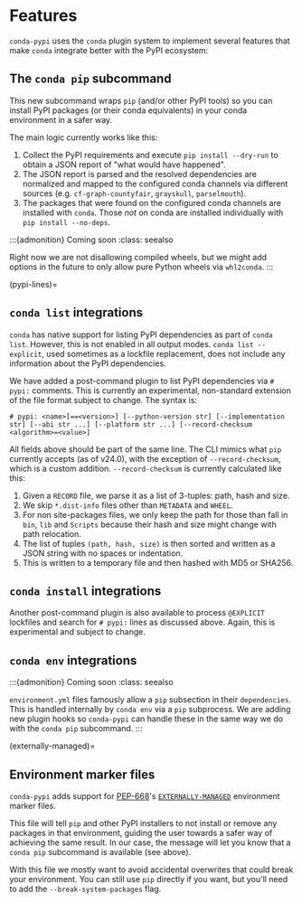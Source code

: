 # Features

`conda-pypi` uses the `conda` plugin system to implement several features that make `conda` integrate better with the PyPI ecosystem:

## The `conda pip` subcommand

This new subcommand wraps `pip` (and/or other PyPI tools) so you can install PyPI packages (or their conda equivalents) in your conda environment in a safer way.

The main logic currently works like this:

1. Collect the PyPI requirements and execute `pip install --dry-run` to obtain a JSON report of "what would have happened".
2. The JSON report is parsed and the resolved dependencies are normalized and mapped to the configured conda channels via different sources (e.g. `cf-graph-countyfair`, `grayskull`, `parselmouth`).
3. The packages that were found on the configured conda channels are installed with `conda`. Those _not_ on conda are installed individually with `pip install --no-deps`.

:::{admonition} Coming soon
:class: seealso

Right now we are not disallowing compiled wheels, but we might add options in the future to only allow pure Python wheels via `whl2conda`.
:::

(pypi-lines)=

## `conda list` integrations

`conda` has native support for listing PyPI dependencies as part of `conda list`. However, this is not enabled in all output modes. `conda list --explicit`, used sometimes as a lockfile replacement, does not include any information about the PyPI dependencies.

We have added a post-command plugin to list PyPI dependencies via `# pypi:` comments. This is currently an experimental, non-standard extension of the file format subject to change. The syntax is:

```
# pypi: <name>[==<version>] [--python-version str] [--implementation str] [--abi str ...] [--platform str ...] [--record-checksum <algorithm>=<value>]
```

All fields above should be part of the same line. The CLI mimics what `pip` currently accepts (as
of v24.0), with the exception of `--record-checksum`, which is a custom addition.
`--record-checksum` is currently calculated like this:

1. Given a `RECORD` file, we parse it as a list of 3-tuples: path, hash and size.
2. We skip `*.dist-info` files other than `METADATA` and `WHEEL`.
3. For non site-packages files, we only keep the path for those than fall in `bin`, `lib`
   and `Scripts` because their hash and size might change with path relocation.
4. The list of tuples `(path, hash, size)` is then sorted and written as a JSON string with no
   spaces or indentation.
5. This is written to a temporary file and then hashed with MD5 or SHA256.

## `conda install` integrations

Another post-command plugin is also available to process `@EXPLICIT` lockfiles and search for `# pypi:` lines as discussed above. Again, this is experimental and subject to change.

## `conda env` integrations

:::{admonition} Coming soon
:class: seealso

`environment.yml` files famously allow a `pip` subsection in their `dependencies`. This is handled internally by `conda env` via a `pip` subprocess. We are adding new plugin hooks so `conda-pypi` can handle these in the same way we do with the `conda pip` subcommand.
:::

(externally-managed)=

## Environment marker files

`conda-pypi` adds support for [PEP-668](https://peps.python.org/pep-0668/)'s [`EXTERNALLY-MANAGED`](https://packaging.python.org/en/latest/specifications/externally-managed-environments/) environment marker files.

This file will tell `pip` and other PyPI installers to not install or remove any packages in that environment, guiding the user towards a safer way of achieving the same result. In our case, the message will let you know that a `conda pip` subcommand is available (see above).

With this file we mostly want to avoid accidental overwrites that could break your environment. You can still use `pip` directly if you want, but you'll need to add the `--break-system-packages` flag.
